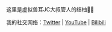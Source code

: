 这里是虚拟兽耳JC大叔管人的结柚👀💦

我的社交网络：[Twitter](https://twitter.com/ke_tsu_yu) | [YouTube](https://www.youtube.com/channel/UC5-LPiHpPprvd_oJAGw5jTw) | [Bilibili](https://space.bilibili.com/172913941)

<!---
ketsuyu/ketsuyu is a ✨ special ✨ repository because its `README.md` (this file) appears on your GitHub profile.
You can click the Preview link to take a look at your changes.
--->
